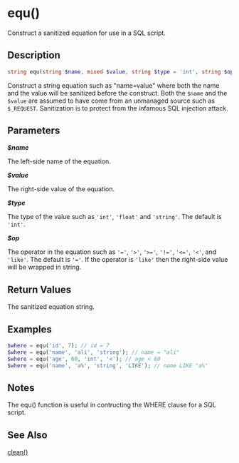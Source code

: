equ()
=====

Construct a sanitized equation for use in a SQL script.

## Description

```php
string equ(string $name, mixed $value, string $type = 'int', string $op = '=')
```

Construct a string equation such as "name=value" where both the name and the value will be sanitized before the construct. Both the `$name` and the `$value` are assumed to have come from an unmanaged source such as `$_REQUEST`. Sanitization is to protect from the infamous SQL injection attack.

## Parameters

***$name***

The left-side name of the equation.

***$value***

The right-side value of the equation.

***$type***

The type of the value such as `'int'`, `'float'` and `'string'`. The default is `'int'`.

***$op***

The operator in the equation such as `'='`, `'>'`, `'>='`, `'!='`, `'<='`, `'<'`, and `'like'`. The default is `'='`. If the operator is `'like'` then the right-side value will be wrapped in string.

## Return Values

The sanitized equation string.

## Examples

```php
$where = equ('id', 7); // id = 7
$where = equ('name', 'ali', 'string'); // name = "ali"
$where = equ('age', 60, 'int', '<'); // age < 60
$where = equ('name', 'a%', 'string', 'LIKE'); // name LIKE "a%"
```

## Notes

The equ() function is useful in contructing the WHERE clause for a SQL script.

## See Also

[clean()](clean.md)
